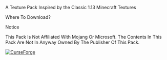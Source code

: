 A Texture Pack Inspired by the Classic 1.13 Minecraft Textures

Where To Download?

Notice


This Pack Is Not Affiliated With Mojang Or Microsoft.
The Contents In This Pack Are Not In Anyway Owned By The Publisher Of This Pack.

[![CurseForge](https://cf.way2muchnoise.eu/title/programmertextures.svg)](https://www.curseforge.com/minecraft/texture-packs/programmertextures)
